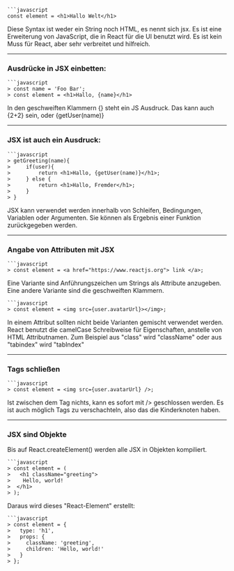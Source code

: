     ```javascript
    const element = <h1>Hallo Welt</h1>

Diese Syntax ist weder ein String noch HTML, es nennt sich jsx.
Es ist eine Erweiterung von JavaScript, die in React für die UI benutzt wird.
Es ist kein Muss für React, aber sehr verbreitet und hilfreich.

***

### Ausdrücke in JSX einbetten:

    ```javascript
    > const name = 'Foo Bar';
    > const element = <h1>Hallo, {name}</h1>

In den geschweiften Klammern {} steht ein JS Ausdruck.
Das kann auch {2+2} sein, oder {getUser(name)}

***

### JSX ist auch ein Ausdruck:

    ```javascript
    > getGreeting(name){
    >     if(user){
    >         return <h1>Hallo, {getUser(name)}</h1>;
    >     } else {
    >         return <h1>Hallo, Fremder</h1>;
    >     }
    > }

JSX kann verwendet werden innerhalb von Schleifen, Bedingungen, Variablen oder Argumenten.
Sie können als Ergebnis einer Funktion zurückgegeben werden.

***

### Angabe von Attributen mit JSX

    ```javascript
    > const element = <a href="https://www.reactjs.org"> link </a>;

Eine Variante sind Anführungszeichen um Strings als Attribute anzugeben.
Eine andere Variante sind die geschweiften Klammern.

    ```javascript
    > const element = <img src={user.avatarUrl}></img>;

In einem Attribut sollten nicht beide Varianten gemischt verwendet werden.
React benutzt die camelCase Schreibweise für Eigenschaften, anstelle von HTML Attributnamen.
Zum Beispiel aus "class" wird "className" oder aus "tabindex" wird "tabIndex"

***

### Tags schließen

    ```javascript
    > const element = <img src={user.avatarUrl} />;

Ist zwischen dem Tag nichts, kann es sofort mit /> geschlossen werden.
Es ist auch möglich Tags zu verschachteln, also das die Kinderknoten haben.

***

### JSX sind Objekte

Bis auf React.createElement() werden alle JSX in Objekten kompiliert.

    ```javascript
    > const element = (
    >   <h1 className="greeting">
    >    Hello, world!
    >  </h1>
    > );                                    

Daraus wird dieses "React-Element" erstellt:

    ```javascript
    > const element = {
    >   type: 'h1',
    >   props: {
    >     className: 'greeting',
    >     children: 'Hello, world!'
    >   }
    > };






